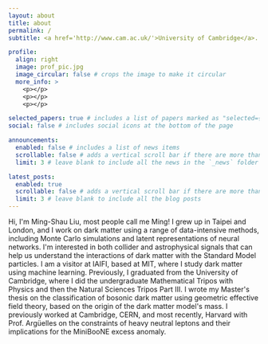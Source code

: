 ```yaml
---
layout: about
title: about
permalink: /
subtitle: <a href='http://www.cam.ac.uk/'>University of Cambridge</a>. Address. Contacts. Motto. Etc.

profile:
  align: right
  image: prof_pic.jpg
  image_circular: false # crops the image to make it circular
  more_info: >
    <p></p>
    <p></p>
    <p></p>

selected_papers: true # includes a list of papers marked as "selected={true}"
social: false # includes social icons at the bottom of the page

announcements:
  enabled: false # includes a list of news items
  scrollable: false # adds a vertical scroll bar if there are more than 3 news items
  limit: 3 # leave blank to include all the news in the `_news` folder

latest_posts:
  enabled: true
  scrollable: false # adds a vertical scroll bar if there are more than 3 new posts items
  limit: 3 # leave blank to include all the blog posts
---
```


Hi, I'm Ming-Shau Liu, most people call me Ming! I grew up in Taipei and London, and I work on dark matter using a range of data-intensive methods, including Monte Carlo simulations and latent representations of neural networks. I'm interested in both collider and astrophysical signals that can help us understand the interactions of dark matter with the Standard Model particles.
I am a visitor at IAIFI, based at MIT, where I study dark matter using machine learning. Previously, I graduated from the University of Cambridge, where I did the undergraduate Mathematical Tripos with Physics and then the Natural Sciences Tripos Part III. I wrote my Master's thesis on the classification of bosonic dark matter using geometric effective field theory, based on the origin of the dark matter model's mass. 
I previously worked at Cambridge, CERN, and most recently, Harvard with Prof. Argüelles on the constraints of heavy neutral leptons and their implications for the MiniBooNE excess anomaly. 
